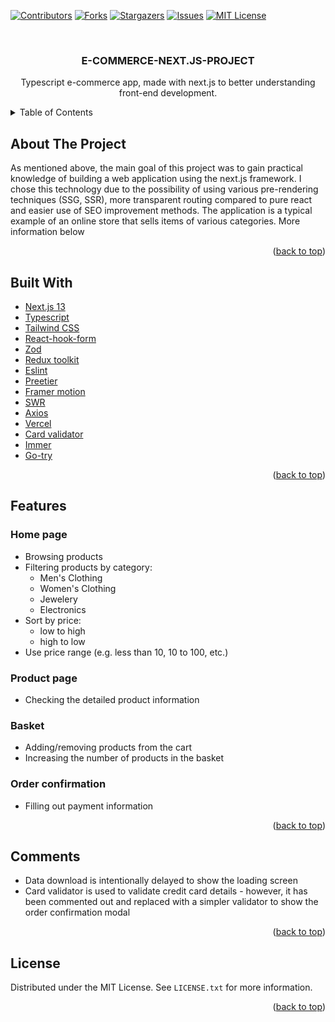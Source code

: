 <div id="top"></div>

<!-- PROJECT SHIELDS -->
<!--
*** I'm using markdown "reference style" links for readability.
*** Reference links are enclosed in brackets [ ] instead of parentheses ( ).
*** See the bottom of this document for the declaration of the reference variables
*** for contributors-url, forks-url, etc. This is an optional, concise syntax you may use.
*** https://www.markdownguide.org/basic-syntax/#reference-style-links
-->
[![Contributors][contributors-shield]][contributors-url]
[![Forks][forks-shield]][forks-url]
[![Stargazers][stars-shield]][stars-url]
[![Issues][issues-shield]][issues-url]
[![MIT License][license-shield]][license-url]

<!-- PROJECT LOGO -->
<br />
<div align="center">


<h3 align="center">E-COMMERCE-NEXT.JS-PROJECT</h3>

  <p align="center">
  Typescript e-commerce app, made with next.js to better understanding front-end development.
  </p>
</div>



<!-- TABLE OF CONTENTS -->
<details>
  <summary>Table of Contents</summary>
  <ol>
    <li><a href="#about-the-project">About the project</a></li>
     <li><a href="#built-with">Built With</a></li>
    <li><a href="#features">Features</a></li>
    <li><a href="#comments">Comments</a></li>
    <li><a href="#license">License</a></li>
  </ol>
</details>



<!-- ABOUT THE PROJECT -->
## About The Project
As mentioned above, the main goal of this project was to gain practical knowledge of building a web application using the next.js framework. I chose this technology due to the possibility of using various pre-rendering techniques (SSG, SSR), more transparent routing compared to pure react and easier use of SEO improvement methods.
The application is a typical example of an online store that sells items of various categories. More information below

<p align="right">(<a href="#top">back to top</a>)</p>

## Built With

* [Next.js 13](https://nextjs.org/docs)
* [Typescript](https://www.typescriptlang.org/docs/)
* [Tailwind CSS](https://v2.tailwindcss.com/docs)
* [React-hook-form](https://react-hook-form.com/api/)
* [Zod](https://zod.dev/)
* [Redux toolkit](https://redux-toolkit.js.org/)
* [Eslint](https://eslint.org/docs/latest/)
* [Preetier](https://prettier.io/docs/en/options.html)
* [Framer motion](https://www.framer.com/motion/)
* [SWR](https://swr.vercel.app/)
* [Axios](https://axios-http.com/docs/intro)
* [Vercel](https://vercel.com/docs)
* [Card validator](https://vercel.com/docs)
* [Immer](https://vercel.com/docs)
* [Go-try](https://vercel.com/docs)

<p align="right">(<a href="#top">back to top</a>)</p>


## Features
### Home page
- Browsing products
- Filtering products by category:
  - Men's Clothing
  - Women's Clothing
  - Jewelery
  - Electronics
- Sort by price:
  - low to high
  - high to low
- Use price range (e.g. less than 10, 10 to 100, etc.) 

### Product page
- Checking the detailed product information

### Basket
- Adding/removing products from the cart
- Increasing the number of products in the basket

### Order confirmation
- Filling out payment information


<p align="right">(<a href="#top">back to top</a>)</p>

## Comments

- Data download is intentionally delayed to show the loading screen
- Card validator is used to validate credit card details - however, it has been commented out and replaced with a simpler validator to show the order confirmation modal



<p align="right">(<a href="#top">back to top</a>)</p>





<!-- LICENSE -->
## License

Distributed under the MIT License. See `LICENSE.txt` for more information.

<p align="right">(<a href="#top">back to top</a>)</p>







<!-- MARKDOWN LINKS & IMAGES -->
<!-- https://www.markdownguide.org/basic-syntax/#reference-style-links -->
[contributors-shield]: https://img.shields.io/github/contributors/pStrachota/E-COMMERCE-NEXT.JS.svg?style=for-the-badge
[contributors-url]: https://github.com/pStrachota/E-COMMERCE-NEXT.JS/graphs/contributors
[forks-shield]: https://img.shields.io/github/forks/pStrachota/E-COMMERCE-NEXT.JS.svg?style=for-the-badge
[forks-url]: https://github.com/pStrachota/E-COMMERCE-NEXT.JS/network/members
[stars-shield]: https://img.shields.io/github/stars/pStrachota/E-COMMERCE-NEXT.JS.svg?style=for-the-badge
[stars-url]: https://github.com/pStrachota/E-COMMERCE-NEXT.JS/stargazers
[issues-shield]: https://img.shields.io/github/issues/pStrachota/E-COMMERCE-NEXT.JS.svg?style=for-the-badge
[issues-url]: https://github.com/pStrachota/E-COMMERCE-NEXT.JS/issues
[license-shield]: https://img.shields.io/github/license/pStrachota/E-COMMERCE-NEXT.JS.svg?style=for-the-badge
[license-url]: https://github.com/pStrachota/E-COMMERCE-NEXT.JS/blob/master/LICENSE.txt
[linkedin-shield]: https://img.shields.io/badge/-LinkedIn-black.svg?style=for-the-badge&logo=linkedin&colorB=555
[linkedin-url]: https://linkedin.com/in/linkedin_username
[product-screenshot]: images/screenshot.png



